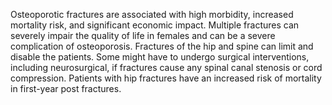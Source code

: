 Osteoporotic fractures are associated with high morbidity, increased mortality risk, and significant economic impact. Multiple fractures can severely impair the quality of life in females and can be a severe complication of osteoporosis. Fractures of the hip and spine can limit and disable the patients. Some might have to undergo surgical interventions, including neurosurgical, if fractures cause any spinal canal stenosis or cord compression. Patients with hip fractures have an increased risk of mortality in first-year post fractures.